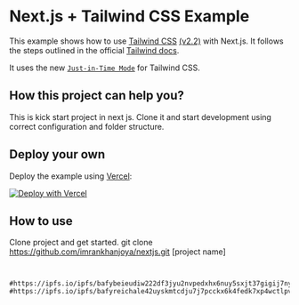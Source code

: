 # Next.js + Tailwind CSS Example

This example shows how to use [Tailwind CSS](https://tailwindcss.com/) [(v2.2)](https://blog.tailwindcss.com/tailwindcss-2-2) with Next.js. It follows the steps outlined in the official [Tailwind docs](https://tailwindcss.com/docs/guides/nextjs).

It uses the new [`Just-in-Time Mode`](https://tailwindcss.com/docs/just-in-time-mode) for Tailwind CSS.

## How this project can help you?
This is kick start project in next js. Clone it and start development using correct configuration and folder structure.

## Deploy your own

Deploy the example using [Vercel](https://vercel.com?utm_source=github&utm_medium=readme&utm_campaign=next-example):

[![Deploy with Vercel](https://vercel.com/button)](https://vercel.com/new/git/external?repository-url=https://github.com/vercel/next.js/tree/canary/examples/with-tailwindcss&project-name=with-tailwindcss&repository-name=with-tailwindcss)

## How to use

Clone project and get started.
 git clone https://github.com/imrankhanjoya/nextjs.git [project name]
```


#https://ipfs.io/ipfs/bafybeieudiw222df3jyu2nvpedxhx6nuy5sxjt37gigij7ny3nvmynqbhy/face.jpg
#https://ipfs.io/ipfs/bafyreichale42uyskmtcdju7j7pcckx6k4fedk7xp4wctlpvrghgpxozny/metadata.json